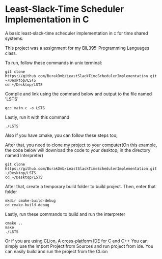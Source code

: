 # Least-Slack-Time Scheduler Implementation in C
A basic least-slack-time scheduler implementation in c for time shared systems.

This project was a assignment for my BIL395-Programming Languages class.

To run, follow these commands in unix terminal:
```
git clone https://github.com/BurakDmb/LeastSlackTimeSchedulerImplementation.git ~/Desktop/LSTS
cd ~/Desktop/LSTS
```
Compile and link using the command below and output to the file named 'LSTS'
```
gcc main.c -o LSTS
```
Lastly, run it with this command
```
./LSTS
```

Also if you have cmake, you can follow these steps too,

After that, you need to clone my project to your computer(On this example, the code below will download the code to your desktop, in the directory named Interpreter)

```
git clone https://github.com/BurakDmb/LeastSlackTimeSchedulerImplementation.git ~/Desktop/LSTS
cd ~/Desktop/LSTS
```
After that, create a temporary build folder to build project. Then, enter that folder
```
mkdir cmake-build-debug
cd cmake-build-debug
```
Lastly, run these commands to build and run the interpreter
```
cmake ..
make
./LSTS
```
Or if you are using [CLion, A cross-platform IDE for C and C++](https://www.jetbrains.com/clion/) You can simply use the Import Project from Sources and run project from ide. You can easily build and run the project from the CLion


